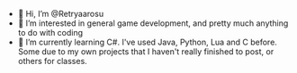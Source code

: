 - 👋 Hi, I’m @Retryaarosu
- 👀 I’m interested in general game development, and pretty much anything to do with coding
- 🌱 I’m currently learning C#. I've used Java, Python, Lua and C before. Some due to my own projects that I haven't really finished to post, or others for classes.

<!---
Retryaarosu/Retryaarosu is a ✨ special ✨ repository because its `README.md` (this file) appears on your GitHub profile.
You can click the Preview link to take a look at your changes.
--->
